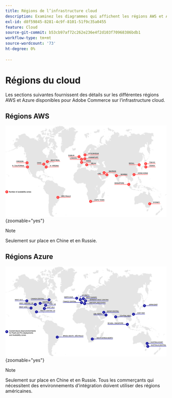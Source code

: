 ```yaml
---
title: Régions de l’infrastructure cloud
description: Examinez les diagrammes qui affichent les régions AWS et Azure disponibles pour Adobe Commerce.
exl-id: d8f59845-8281-4c9f-8101-51f9c35a0455
feature: Cloud
source-git-commit: b53cb97af72c262e236e4f2d103f70968386bdb1
workflow-type: tm+mt
source-wordcount: '73'
ht-degree: 0%

---
```



# Régions du cloud

Les sections suivantes fournissent des détails sur les différentes régions AWS et Azure disponibles pour Adobe Commerce sur l’infrastructure cloud.

## Régions AWS

![Diagramme affichant les régions AWS](../../../assets/playbooks/aws-regions.svg){zoomable="yes"}

>[!NOTE]
>
> Seulement sur place en Chine et en Russie.

## Régions Azure

![Diagramme présentant les régions Azure](../../../assets/playbooks/azure-regions.svg){zoomable="yes"}

>[!NOTE]
>
> Seulement sur place en Chine et en Russie. Tous les commerçants qui nécessitent des environnements d’intégration doivent utiliser des régions américaines.
